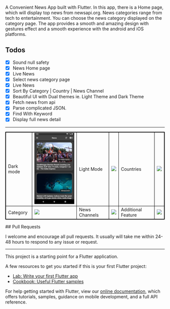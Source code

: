 A Convenient News App built with Flutter. In this app, there is a Home page, which will display top news from newsapi.org. News categories range from tech to entertainment. You can choose the news category displayed on the category page. The app provides a smooth and amazing design with gestures effect and a smooth experience with the android and iOS platforms.

 ## Todos

- [x] Sound null safety
- [x] News Home page
- [x] Live News
- [x] Select news category page
- [x] Live News
- [x] Sort By Category | Country | News Channel
- [x] Beautiful UI with Dual themes ie. Light Theme and Dark Theme
- [x] Fetch news from api
- [x] Parse complicated JSON.
- [x] Find With Keyword
- [x] Display full news detail

<hr/>
<table style="border: 1px solid black;">
    <tr>
        <td style="border: 1px solid black;">
            Dark mode
        </td>
        <td style="border: 1px solid black;">
            <img src="https://raw.githubusercontent.com/Dreamer007VS/Vision/main/Vision/FLUTTER_NewsApp-master/screenshots/01.png" width="200">
        </td>
        <td style="border: 1px solid black;">
            Light Mode
        </td>
        <td style="border: 1px solid black;">
            <img src="https://raw.githubusercontent.com/Dreamer007VS/Vision/master/FLUTTER_NewsApp-master/screenshots/02.png" width="200">
        </td>
        <td style="border: 1px solid black;">
            Countries
        </td>
        <td style="border: 1px solid black;">
            <img src="https://raw.githubusercontent.com/Dreamer007VS/Vision/main/FLUTTER_NewsApp-master/screenshots/03.png" width="200">
        </td>
    </tr>
    <tr>
        <td style="border: 1px solid black;">
            Category
        </td>
        <td style="border: 1px solid black;">
            <img src="https://raw.githubusercontent.com/Dreamer007VS/Vision/main/FLUTTER_NewsApp-master/screenshots/04.png" width="200">
        </td>
        <td style="border: 1px solid black;">
            News Channels 
        </td>
        <td style="border: 1px solid black;">
            <img src="https://raw.githubusercontent.com/Dreamer007VS/Vision/main/FLUTTER_NewsApp-master/screenshots/05.png" width="200">
        </td>
        <td style="border: 1px solid black;">
            Additional Feature
        </td>
        <td style="border: 1px solid black;">
            <img src="https://raw.githubusercontent.com/Dreamer007VS/Vision/main/FLUTTER_NewsApp-master/screenshots/06.png" width="200">
        </td>
    </tr>
</table>
## Pull Requests

I welcome and encourage all pull requests. It usually will take me within 24-48 hours to respond to any issue or request.


<hr/>

This project is a starting point for a Flutter application.

A few resources to get you started if this is your first Flutter project:

- [Lab: Write your first Flutter app](https://flutter.dev/docs/get-started/codelab)
- [Cookbook: Useful Flutter samples](https://flutter.dev/docs/cookbook)

For help getting started with Flutter, view our
[online documentation](https://flutter.dev/docs), which offers tutorials,
samples, guidance on mobile development, and a full API reference.
